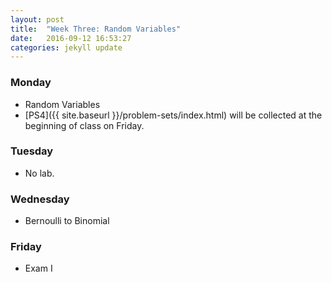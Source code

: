 ```yaml
---
layout: post
title:  "Week Three: Random Variables"
date:   2016-09-12 16:53:27
categories: jekyll update
---
```


### Monday
- Random Variables
- [PS4]({{ site.baseurl }}/problem-sets/index.html) will be collected at the beginning of class on Friday.

### Tuesday
- No lab.

### Wednesday
- Bernoulli to Binomial

### Friday
- Exam I
